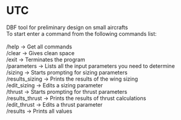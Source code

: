 # UTC
DBF tool for preliminary design on small aircrafts<br/>
To start enter a command from the following commands list:<br/><br/>
/help              -> Get all commands <br/>
/clear             -> Gives clean space <br/>
/exit              -> Terminates the program <br/>
/parameters        -> Lists all the input parameters you need to determine <br/>
/sizing            -> Starts prompting for sizing parameters <br/>
/results_sizing    -> Prints the results of the wing sizing <br/>
/edit_sizing       -> Edits a sizing parameter <br/>
/thrust            -> Starts prompting for thrust parameters <br/>
/results_thrust    -> Prints the results of thrust calculations <br/>
/edit_thrust       -> Edits a thrust parameter <br/>
/results           -> Prints all values <br/>
